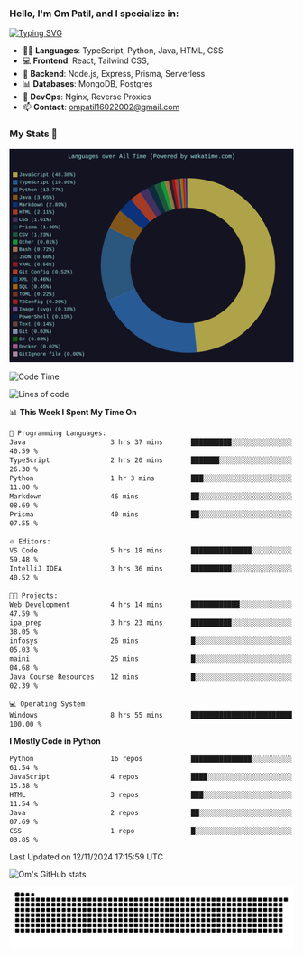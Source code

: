 <h3>Hello, I'm Om Patil, and I specialize in:</h3>

[![Typing SVG](https://readme-typing-svg.demolab.com?font=Fira+Code&pause=1000&color=00F7F6&width=435&lines=Full+Stack+Developer;Node.js+Backend+Developer;React+Frontend+Developer)](https://git.io/typing-svg)

<ul>
  <li>👨‍💻 <strong>Languages</strong>: TypeScript, Python, Java, HTML, CSS</li>
  <li>💻 <strong>Frontend</strong>: React, Tailwind CSS,  </li>
  <li>🦄 <strong>Backend</strong>: Node.js, Express, Prisma, Serverless </li>
  <li>📊 <strong>Databases</strong>: MongoDB, Postgres</li>
  <li>🚀 <strong>DevOps</strong>: Nginx, Reverse Proxies</li>
  <li>📫 <strong>Contact</strong>: <a href="mailto:ompatil16022002@gmail.com">ompatil16022002@gmail.com</a></li>
</ul>


<h3>My Stats 💯</h3>

<img src="wakatime-stats.svg" alt="Wakatime Stats" width="600"/>

<!--  [![Top Langs](https://github-readme-stats.vercel.app/api/top-langs/?username=9OmP&layout=compact&theme=radical)](https://github.com/anuraghazra/github-readme-stats) -->

<!--START_SECTION:waka-->
![Code Time](http://img.shields.io/badge/Code%20Time-100%20hrs%208%20mins-blue)

![Lines of code](https://img.shields.io/badge/From%20Hello%20World%20I%27ve%20Written-1.5%20million%20lines%20of%20code-blue)

📊 **This Week I Spent My Time On** 

```text
💬 Programming Languages: 
Java                     3 hrs 37 mins       ██████████░░░░░░░░░░░░░░░   40.59 % 
TypeScript               2 hrs 20 mins       ███████░░░░░░░░░░░░░░░░░░   26.30 % 
Python                   1 hr 3 mins         ███░░░░░░░░░░░░░░░░░░░░░░   11.80 % 
Markdown                 46 mins             ██░░░░░░░░░░░░░░░░░░░░░░░   08.69 % 
Prisma                   40 mins             ██░░░░░░░░░░░░░░░░░░░░░░░   07.55 % 

🔥 Editors: 
VS Code                  5 hrs 18 mins       ███████████████░░░░░░░░░░   59.48 % 
IntelliJ IDEA            3 hrs 36 mins       ██████████░░░░░░░░░░░░░░░   40.52 % 

🐱‍💻 Projects: 
Web Development          4 hrs 14 mins       ████████████░░░░░░░░░░░░░   47.59 % 
ipa_prep                 3 hrs 23 mins       ██████████░░░░░░░░░░░░░░░   38.05 % 
infosys                  26 mins             █░░░░░░░░░░░░░░░░░░░░░░░░   05.03 % 
maini                    25 mins             █░░░░░░░░░░░░░░░░░░░░░░░░   04.68 % 
Java Course Resources    12 mins             █░░░░░░░░░░░░░░░░░░░░░░░░   02.39 % 

💻 Operating System: 
Windows                  8 hrs 55 mins       █████████████████████████   100.00 % 
```

**I Mostly Code in Python** 

```text
Python                   16 repos            ███████████████░░░░░░░░░░   61.54 % 
JavaScript               4 repos             ████░░░░░░░░░░░░░░░░░░░░░   15.38 % 
HTML                     3 repos             ███░░░░░░░░░░░░░░░░░░░░░░   11.54 % 
Java                     2 repos             ██░░░░░░░░░░░░░░░░░░░░░░░   07.69 % 
CSS                      1 repo              █░░░░░░░░░░░░░░░░░░░░░░░░   03.85 % 
```




 Last Updated on 12/11/2024 17:15:59 UTC
<!--END_SECTION:waka-->

![Om's GitHub stats](https://github-readme-stats.vercel.app/api?username=9OmP&show_icons=true&theme=radical)

![snake gif](https://github.com/9OmP/9OmP/blob/output/github-contribution-grid-snake-dark.svg)


